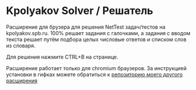 # Kpolyakov Solver / Решатель

Расширение для брузера для решения NetTest задач/тестов на kpolyakov.spb.ru. 100% решает задания с галочками, а задания с вводом текста решает путём подбора целых числовые ответов и списком слов из словаря.

Для решения нажмите CTRL+B на странице.

Расширение работает только для chromium браузеров. За инструкцией установки в гифках можете обратиться к [репозиторию моего другого расширения](https://github.com/AriesAlex/yandex-music-30min-remover)
